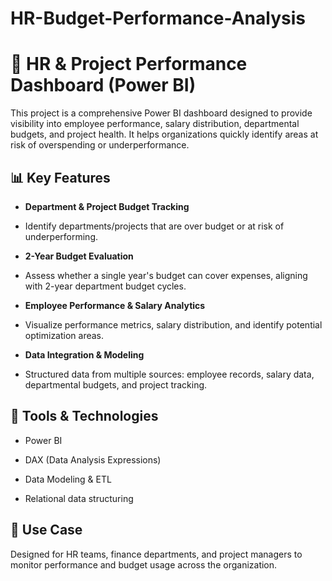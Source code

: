 # HR-Budget-Performance-Analysis

# 🚀 HR & Project Performance Dashboard (Power BI)

This project is a comprehensive Power BI dashboard designed to provide visibility into employee performance, salary distribution, departmental budgets, and project health. It helps organizations quickly identify areas at risk of overspending or underperformance.

## 📊 Key Features

- **Department & Project Budget Tracking**
- 
  Identify departments/projects that are over budget or at risk of underperforming.

- **2-Year Budget Evaluation**
- 
  Assess whether a single year's budget can cover expenses, aligning with 2-year department budget cycles.

- **Employee Performance & Salary Analytics**
- 
  Visualize performance metrics, salary distribution, and identify potential optimization areas.

- **Data Integration & Modeling**
-   
  Structured data from multiple sources: employee records, salary data, departmental budgets, and project tracking.

## 🧰 Tools & Technologies

- Power BI
  
- DAX (Data Analysis Expressions)
  
- Data Modeling & ETL
  
- Relational data structuring

## 📌 Use Case

Designed for HR teams, finance departments, and project managers to monitor performance and budget usage across the organization.

